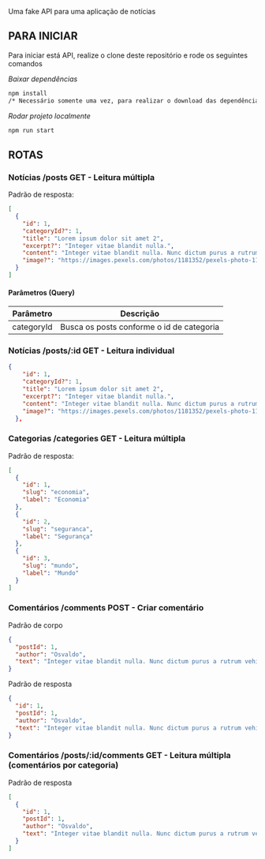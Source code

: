 Uma fake API para uma aplicação de notícias

## PARA INICIAR

Para iniciar está API, realize o clone deste repositório e rode os seguintes comandos

_Baixar dependências_

```bash
npm install
/* Necessário somente uma vez, para realizar o download das dependências */
```

_Rodar projeto localmente_

```bash
npm run start
```

## ROTAS

### Notícias /posts GET - Leitura múltipla

Padrão de resposta:

```json
[
  {
    "id": 1,
    "categoryId?": 1,
    "title": "Lorem ipsum dolor sit amet 2",
    "excerpt?": "Integer vitae blandit nulla.",
    "content": "Integer vitae blandit nulla. Nunc dictum purus a rutrum vehicula. Nullam pulvinar diam iaculis porta euismod.",
    "image?": "https://images.pexels.com/photos/1181352/pexels-photo-1181352.jpeg?auto=compress&cs=tinysrgb&w=1260&h=750&dpr=1"
  }
]
```

#### Parâmetros (Query)

| Parâmetro  | Descrição                                 |
| ---------- | ----------------------------------------- |
| categoryId | Busca os posts conforme o id de categoria |

### Notícias /posts/:id GET - Leitura individual

```json
{
    "id": 1,
    "categoryId?": 1,
    "title": "Lorem ipsum dolor sit amet 2",
    "excerpt?": "Integer vitae blandit nulla.",
    "content": "Integer vitae blandit nulla. Nunc dictum purus a rutrum vehicula. Nullam pulvinar diam iaculis porta euismod.",
    "image?": "https://images.pexels.com/photos/1181352/pexels-photo-1181352.jpeg?auto=compress&cs=tinysrgb&w=1260&h=750&dpr=1"
  },
```

### Categorias /categories GET - Leitura múltipla

Padrão de resposta:

```json
[
  {
    "id": 1,
    "slug": "economia",
    "label": "Economia"
  },
  {
    "id": 2,
    "slug": "seguranca",
    "label": "Segurança"
  },
  {
    "id": 3,
    "slug": "mundo",
    "label": "Mundo"
  }
]
```

### Comentários /comments POST - Criar comentário

Padrão de corpo

```json
{
  "postId": 1,
  "author": "Osvaldo",
  "text": "Integer vitae blandit nulla. Nunc dictum purus a rutrum vehicula."
}
```

Padrão de resposta

```json
{
  "id": 1,
  "postId": 1,
  "author": "Osvaldo",
  "text": "Integer vitae blandit nulla. Nunc dictum purus a rutrum vehicula."
}
```

### Comentários /posts/:id/comments GET - Leitura múltipla (comentários por categoria)

Padrão de resposta

```json
[
  {
    "id": 1,
    "postId": 1,
    "author": "Osvaldo",
    "text": "Integer vitae blandit nulla. Nunc dictum purus a rutrum vehicula."
  }
]
```
